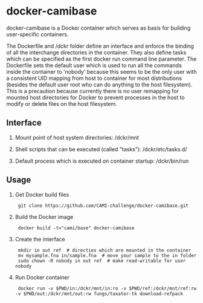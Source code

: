 docker-camibase
==========

docker-camibase is a Docker container which serves as basis for building user-specific containers.

The Dockerfile and /dckr folder define an interface and enforce the binding of all the interchange directories in the container. They also define tasks which can be specified as the first docker run command line parameter. The Dockerfile sets the default user which is used to run all the commands inside the container to 'nobody' because this seems to be the only user with a consistent UID mapping from host to container for most distributions (besides the default user root who can do anything to the host filesystem). This is a precaution because currently there is no user remapping for mounted host directories for Docker to prevent processes in the host to modify or delete files on the host filesystem.

Interface
---------

1. Mount point of host system directories: /dckr/mnt
	
2. Shell scripts that can be executed (called "tasks"): /dckr/etc/tasks.d/

3. Default process which is executed on container startup: /dckr/bin/run


Usage
-----

1. Get Docker build files

        git clone https://github.com/CAMI-challenge/docker-camibase.git

2. Build the Docker image

        docker build -t="cami/base" docker-camibase

3. Create the interface

        mkdir in out ref  # directies which are mounted in the container
        mv mysample.fna in/sample.fna  # move your sample to the in folder
        sudo chown -R nobody in out ref  # make read-writable for user nobody

4. Run Docker container

        docker run -v $PWD/in:/dckr/mnt/in:ro -v $PWD/ref:/dckr/mnt/ref:rw -v $PWD/out:/dckr/mnt/out:rw fungs/taxator-tk download-refpack

